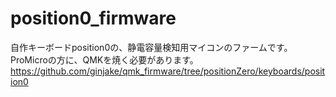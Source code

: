 # position0_firmware
自作キーボードposition0の、静電容量検知用マイコンのファームです。
ProMicroの方に、QMKを焼く必要があります。
https://github.com/ginjake/qmk_firmware/tree/positionZero/keyboards/position0
